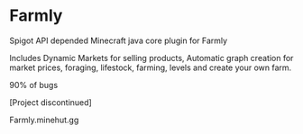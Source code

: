 # Farmly
Spigot API depended Minecraft java core plugin for Farmly

Includes Dynamic Markets for selling products, Automatic graph creation for market prices, foraging, lifestock, farming, levels and create your own farm.

90% of bugs

[Project discontinued]

Farmly.minehut.gg
